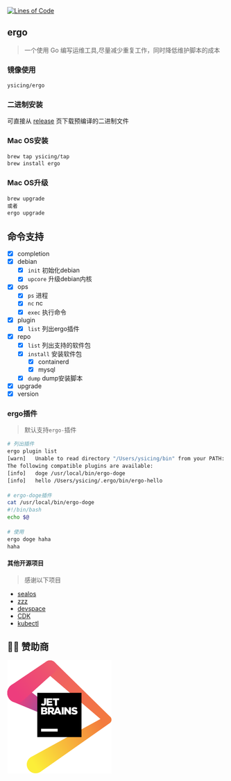 [![Lines of Code](https://sonarcloud.io/api/project_badges/measure?project=ysicing_ergo&metric=ncloc)](https://sonarcloud.io/dashboard?id=ysicing_ergo)

## ergo

> 一个使用 Go 编写运维工具,尽量减少重复工作，同时降低维护脚本的成本

### 镜像使用

```bash
ysicing/ergo
```

### 二进制安装

可直接从 [release](https://github.com/ysicing/ergo/releases) 页下载预编译的二进制文件

### Mac OS安装

```bash
brew tap ysicing/tap
brew install ergo
```

### Mac OS升级

```bash
brew upgrade
或者
ergo upgrade
```

## 命令支持

- [x] completion
- [x] debian
  - [x] `init` 初始化debian
  - [x] `upcore` 升级debian内核
- [x] ops
  - [x] `ps` 进程
  - [x] `nc` nc
  - [x] `exec` 执行命令
- [x] plugin
  - [x] `list` 列出ergo插件
- [x] repo
  - [x] `list` 列出支持的软件包
  - [x] `install` 安装软件包
    - [x] containerd
    - [x] mysql
  - [x] `dump` dump安装脚本 
- [x] upgrade
- [x] version

### ergo插件

> 默认支持`ergo-`插件

```bash
# 列出插件
ergo plugin list
[warn]   Unable to read directory "/Users/ysicing/bin" from your PATH: open /Users/ysicing/bin: no such file or directory. Skipping...
The following compatible plugins are available:
[info]   doge /usr/local/bin/ergo-doge
[info]   hello /Users/ysicing/.ergo/bin/ergo-hello

# ergo-doge插件
cat /usr/local/bin/ergo-doge                                   
#!/bin/bash
echo $@

# 使用
ergo doge haha  
haha
```

#### 其他开源项目

> 感谢以下项目

- [sealos](https://github.com/fanux/sealos)
- [zzz](https://github.com/sohaha/zzz)
- [devspace](https://github.com/loft-sh/devspace)
- [CDK](https://github.com/cdk-team/CDK)
- [kubectl](https://k8s.io/kubectl)

## 🎉🎉 赞助商

[![jetbrains](docs/jetbrains.svg)](https://www.jetbrains.com/?from=ergo)
